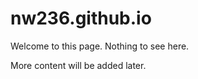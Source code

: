 # nw236.github.io

Welcome to this page.
   Nothing to see here. 

More content will be added later.
